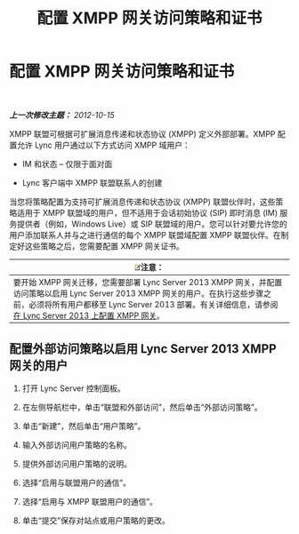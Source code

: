 ﻿---
title: 配置 XMPP 网关访问策略和证书
TOCTitle: 配置 XMPP 网关访问策略和证书
ms:assetid: fac02f4e-d14d-4be3-b53c-74c82436fd93
ms:mtpsurl: https://technet.microsoft.com/zh-cn/library/JJ721945(v=OCS.15)
ms:contentKeyID: 49888697
ms.date: 05/19/2016
mtps_version: v=OCS.15
ms.translationtype: HT
---

# 配置 XMPP 网关访问策略和证书

 

_**上一次修改主题：** 2012-10-15_

XMPP 联盟可根据可扩展消息传递和状态协议 (XMPP) 定义外部部署。XMPP 配置允许 Lync 用户通过以下方式访问 XMPP 域用户：

  - IM 和状态 – 仅限于面对面

  - Lync 客户端中 XMPP 联盟联系人的创建

当您将策略配置为支持可扩展消息传递和状态协议 (XMPP) 联盟伙伴时，这些策略适用于 XMPP 联盟域的用户，但不适用于会话初始协议 (SIP) 即时消息 (IM) 服务提供者（例如，Windows Live）或 SIP 联盟域的用户。您可以针对要允许您的用户添加联系人并与之进行通信的每个 XMPP 联盟域配置 XMPP 联盟伙伴。在制定好这些策略之后，您需要配置 XMPP 网关证书。

<table>
<thead>
<tr class="header">
<th><img src="images/Dn783119.note(OCS.15).gif" title="note" alt="note" />注意：</th>
</tr>
</thead>
<tbody>
<tr class="odd">
<td>要开始 XMPP 网关迁移，您需要部署 Lync Server 2013 XMPP 网关，并配置访问策略以启用 Lync Server 2013 XMPP 网关的用户。在执行这些步骤之前，必须将所有用户都移至 Lync Server 2013 部署。有关详细信息，请参阅 <a href="configure-xmpp-gateway-on-lync-server-2013.md">在 Lync Server 2013 上配置 XMPP 网关</a>。</td>
</tr>
</tbody>
</table>


## 配置外部访问策略以启用 Lync Server 2013 XMPP 网关的用户

1.  打开 Lync Server 控制面板。

2.  在左侧导航栏中，单击“联盟和外部访问”，然后单击“外部访问策略”。

3.  单击“新建”，然后单击“用户策略”。

4.  输入外部访问用户策略的名称。

5.  提供外部访问用户策略的说明。

6.  选择“启用与联盟用户的通信”。

7.  选择“启用与 XMPP 联盟用户的通信”。

8.  单击“提交”保存对站点或用户策略的更改。

